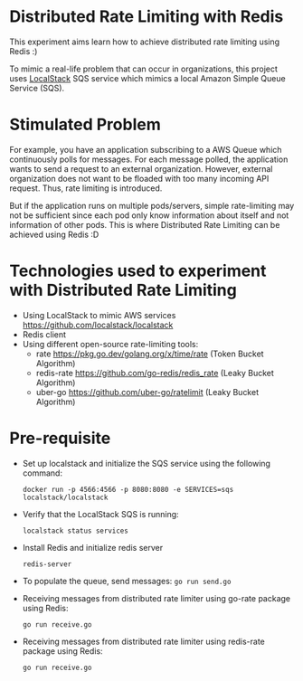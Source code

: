 # Distributed Rate Limiting with Redis
This experiment aims learn how to achieve distributed rate limiting using Redis :)

To mimic a real-life problem that can occur in organizations, this project uses [LocalStack](https://github.com/localstack/localstack) SQS service which mimics a local Amazon Simple Queue Service (SQS).

# Stimulated Problem
For example, you have an application subscribing to a AWS Queue which continuously polls for messages. For each message polled, the application wants to send a request to an external organization. However, external organization does not want to be floaded with too many incoming API request. Thus, rate limiting is introduced. 

But if the application runs on multiple pods/servers, simple rate-limiting may not be sufficient since each pod only know information about itself and not information of other pods. This is where Distributed Rate Limiting can be achieved using Redis :D

# Technologies used to experiment with Distributed Rate Limiting 
- Using LocalStack to mimic AWS services https://github.com/localstack/localstack 
- Redis client
- Using different open-source rate-limiting tools:
    - rate https://pkg.go.dev/golang.org/x/time/rate (Token Bucket Algorithm)
    - redis-rate https://github.com/go-redis/redis_rate (Leaky Bucket Algorithm)
    - uber-go https://github.com/uber-go/ratelimit (Leaky Bucket Algorithm)


# Pre-requisite
- Set up localstack and initialize the SQS service using the following command:
    
    `docker run -p 4566:4566 -p 8080:8080 -e SERVICES=sqs localstack/localstack`

- Verify that the LocalStack SQS is running:

    `localstack status services`

- Install Redis and initialize redis server
    
    `redis-server`

- To populate the queue, send messages:
    `go run send.go`

- Receiving messages from distributed rate limiter using go-rate package using Redis:
  
    `go run receive.go`

- Receiving messages from distributed rate limiter using redis-rate package using Redis:
  
    `go run receive.go`
